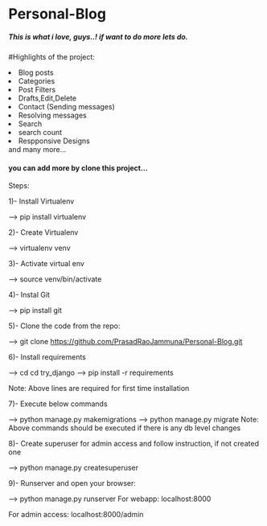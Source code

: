 # Personal-Blog

##### This is what i love, guys..! if want to do more lets do.

#Highlights of the project:

<li>Blog posts </li>
<li>Categories</li>
<li>Post Filters </li>
<li>Drafts,Edit,Delete </li>
<li>Contact (Sending messages)</li>
<li>Resolving messages</li>
<li>Search </li>
<li>search count </li>
<li> Respponsive Designs </li> and many more...

#### you can add more by clone this project...

Steps:

1)- Install Virtualenv

--> pip install virtualenv

2)- Create Virtualenv

--> virtualenv venv

3)- Activate virtual env

--> source venv/bin/activate

4)- Instal Git

--> pip install git

5)- Clone the code from the repo:

--> git clone https://github.com/PrasadRaoJammuna/Personal-Blog.git

6)- Install requirements

--> cd cd try_django --> pip install -r requirements

Note: Above lines are required for first time installation

7)- Execute below commands

--> python manage.py makemigrations --> python manage.py migrate Note: Above commands should be executed if there is any db level changes

8)- Create superuser for admin access and follow instruction, if not created one

--> python manage.py createsuperuser

9)- Runserver and open your browser:

--> python manage.py runserver For webapp: localhost:8000

For admin access: localhost:8000/admin
